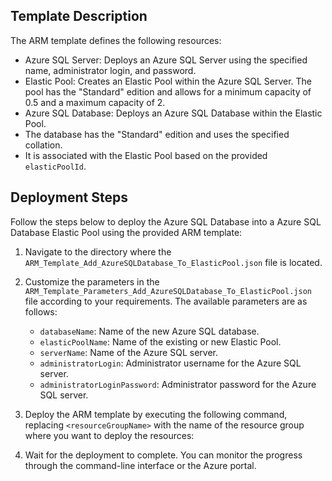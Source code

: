 ## Template Description

The ARM template defines the following resources:

- Azure SQL Server: Deploys an Azure SQL Server using the specified name, administrator login, and password.
- Elastic Pool: Creates an Elastic Pool within the Azure SQL Server. The pool has the "Standard" edition and allows for a minimum capacity of 0.5 and a maximum capacity of 2.
- Azure SQL Database: Deploys an Azure SQL Database within the Elastic Pool.
- The database has the "Standard" edition and uses the specified collation.
- It is associated with the Elastic Pool based on the provided `elasticPoolId`.


## Deployment Steps

Follow the steps below to deploy the Azure SQL Database into a Azure SQL Database Elastic Pool using the provided ARM template:

1. Navigate to the directory where the `ARM_Template_Add_AzureSQLDatabase_To_ElasticPool.json` file is located.
2. Customize the parameters in the `ARM_Template_Parameters_Add_AzureSQLDatabase_To_ElasticPool.json` file according to your requirements. The available parameters are as follows:

   - `databaseName`: Name of the new Azure SQL database.
   - `elasticPoolName`: Name of the existing or new Elastic Pool.
   - `serverName`: Name of the Azure SQL server.
   - `administratorLogin`: Administrator username for the Azure SQL server.
   - `administratorLoginPassword`: Administrator password for the Azure SQL server.

6. Deploy the ARM template by executing the following command, replacing `<resourceGroupName>` with the name of the resource group where you want to deploy the resources:
7. Wait for the deployment to complete. You can monitor the progress through the command-line interface or the Azure portal.

